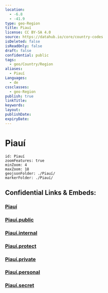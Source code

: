 ```yaml
---
location:
  - -6.8
  - -41.9
type: geo-Region
title: Piauí
license: CC BY-SA 4.0
source: https://datahub.io/core/country-codes
isDeleted: false
isReadOnly: false
draft: false
confidential: public
tags:
  - geo/Country/Region
aliases:
  - Piauí
Languages:
  - de
cssclasses:
  - geo-Region
publish: true
linkTitle:
keywords:
layout:
publishDate:
expiryDate:
---
```


# Piauí

```leaflet
id: Piauí
zoomFeatures: true 
minZoom: 4 
maxZoom: 18
geojsonFolder: ./Piauí/
markerFolder: ./Piauí/
```


## Confidential Links & Embeds: 

### [Piauí](/_Standards/Earth/Continent/America~South/Brazil/states~Brazil/Piauí.md) 

### [Piauí.public](/_public/Earth/Continent/America~South/Brazil/states~Brazil/Piauí.public.md) 

### [Piauí.internal](/_internal/Earth/Continent/America~South/Brazil/states~Brazil/Piauí.internal.md) 

### [Piauí.protect](/_protect/Earth/Continent/America~South/Brazil/states~Brazil/Piauí.protect.md) 

### [Piauí.private](/_private/Earth/Continent/America~South/Brazil/states~Brazil/Piauí.private.md) 

### [Piauí.personal](/_personal/Earth/Continent/America~South/Brazil/states~Brazil/Piauí.personal.md) 

### [Piauí.secret](/_secret/Earth/Continent/America~South/Brazil/states~Brazil/Piauí.secret.md)

